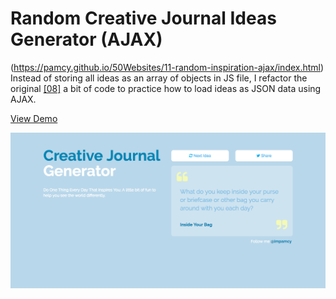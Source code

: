 # Random Creative Journal Ideas Generator (AJAX)

(https://pamcy.github.io/50Websites/11-random-inspiration-ajax/index.html)  
Instead of storing all ideas as an array of objects in JS file, I refactor the original [[08]](https://pamcy.github.io/50Websites/08-random-inspiration) a bit of code to practice how to load ideas as JSON data using AJAX.  

[View Demo](https://pamcy.github.io/50Websites/11-random-inspiration-ajax)

![random idea in ajax](./idea-ajax.png)
